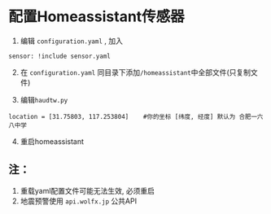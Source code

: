 # 配置Homeassistant传感器

1) 编辑 `configuration.yaml` , 加入
```
sensor: !include sensor.yaml
```

2) 在 `configuration.yaml` 同目录下添加`/homeassistant`中全部文件(只复制文件)

3) 编辑`haudtw.py`
```
location = [31.75803, 117.253804]    #你的坐标 [纬度, 经度] 默认为 合肥一六八中学
```

4) 重启homeassistant

## 注：
1) 重载yaml配置文件可能无法生效, 必须重启
2) 地震预警使用 `api.wolfx.jp` 公共API 